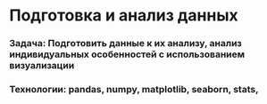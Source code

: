 # Подготовка и анализ данных
### Задача: Подготовить данные к их анализу, анализ индивидуальных особенностей с использованием визуализации
### Технологии: pandas, numpy, matplotlib, seaborn, stats, 
